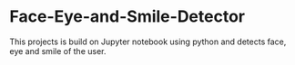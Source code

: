 # Face-Eye-and-Smile-Detector
This projects is build on Jupyter notebook using python and detects face, eye and smile of the user.
